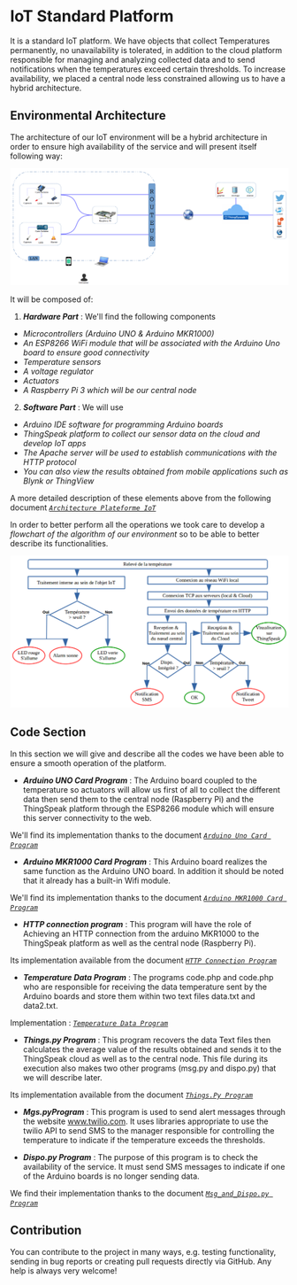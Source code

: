 # IoT Standard Platform 

It is a standard IoT platform. We have objects that collect
Temperatures permanently, no unavailability is tolerated,
in addition to the cloud platform responsible for managing and analyzing
collected data and to send notifications when the
temperatures exceed certain thresholds. To increase availability,
we placed a central node less constrained allowing us to have
a hybrid architecture.

## Environmental Architecture 

The architecture of our IoT environment will be a hybrid 
architecture in order to ensure high availability of the service 
and will present itself following way:

![*Architecture Plateforme IoT*](https://github.com/AbdramCoulby/IoT-Standard-Platform/blob/master/Architecture/Images/architecture_environnement.PNG "Architecture Plateforme IoT")

It will be composed of: 
1. ***Hardware Part*** : We'll find the following components
*  *Microcontrollers (Arduino UNO & Arduino MKR1000)*
*  *An ESP8266 WiFi module that will be associated with 
the Arduino Uno board to ensure good connectivity*
*  *Temperature sensors*
*  *A voltage regulator*
*  *Actuators*
*  *A Raspberry Pi 3 which will be our central node*

2. ***Software Part*** : We will use  
*  *Arduino IDE software for programming Arduino boards*
*  *ThingSpeak platform to collect our sensor data on the cloud and develop IoT apps*
*  *The Apache server will be used to establish communications with the HTTP protocol*
*  *You can also view the results obtained from mobile 
applications such as Blynk or ThingView*

A more detailed description of these elements above from the following document
[*`Architecture Plateforme IoT`*](https://github.com/AbdramCoulby/IoT-Standard-Platform/blob/master/Architecture/Architecture_de_l'environnement_IoT.pdf)


In order to better perform all the operations we took care to develop a *flowchart of the algorithm of our environment* 
so to be able to better describe its functionalities.

![*Organigramme de l'algorithme*](Architecture/Images/organigramme_algorithme_environnement.PNG)

## Code Section

In this section we will give and describe all the codes 
we have been able to ensure a smooth operation of the platform.

* ***Arduino UNO Card Program*** : The Arduino board coupled to the temperature so actuators will allow us first of all 
to collect the different data then send them to the central node (Raspberry Pi) and the ThingSpeak platform through 
the ESP8266 module which will ensure this server connectivity to the web.

We'll find its implementation thanks to the document [*`Arduino Uno Card Program`*](Codes/Arduino_Uno_Program.md)


* ***Arduino MKR1000 Card Program*** : This Arduino board realizes
the same function as the Arduino UNO board. In addition it should be noted that it already has a built-in Wifi module. 

We'll find its implementation thanks to the document [*`Arduino MKR1000 Card Program`*](Arduino_MKR1000_Program.md)

* ***HTTP connection program*** : This program will have the role of Achieving an HTTP connection from the arduino MKR1000 
to the ThingSpeak platform as well as the central node (Raspberry Pi).

Its implementation available from the document [*`HTTP Connection Program`*](Codes/HTPP_Connection.md)

* ***Temperature Data Program*** : The programs code.php and code.php who are responsible for receiving the data 
temperature sent by the Arduino boards and store 
them within two text files data.txt and data2.txt.

Implementation : [*`Temperature Data Program`*](https://github.com/AbdramCoulby/IoT-Standard-Platform/blob/master/Codes/Temperature_codes.md)


* ***Things.py Program*** : This program recovers the data Text files then calculates the average value of the results 
obtained and sends it to the ThingSpeak cloud as well as to the central node. 
This file during its execution also makes two other programs (msg.py and dispo.py) 
that we will describe later.

Its implementation available from the document [*`Things.Py Program`*](https://github.com/AbdramCoulby/IoT-Standard-Platform/blob/master/Codes/Things.py)


* ***Mgs.pyProgram*** : This program is used to send alert messages
through the website www.twilio.com. It uses libraries
appropriate to use the twilio API to send SMS to the manager
responsible for controlling the temperature to indicate if the temperature exceeds
the thresholds.
 
 * ***Dispo.py Program*** : The purpose of this program is to check the availability of the service. It must send SMS 
 messages to indicate if one of the Arduino boards is no longer sending data.
 
 We find their implementation thanks to the document [*`Msg_and_Dispo.py Program`*](https://github.com/AbdramCoulby/IoT-Standard-Platform/blob/master/Codes/Msg_and_Dispo.py)
 
## Contribution 
You can contribute to the project in many ways, e.g. testing functionality, sending in bug reports or creating pull requests directly via GitHub. Any help is always very welcome!
